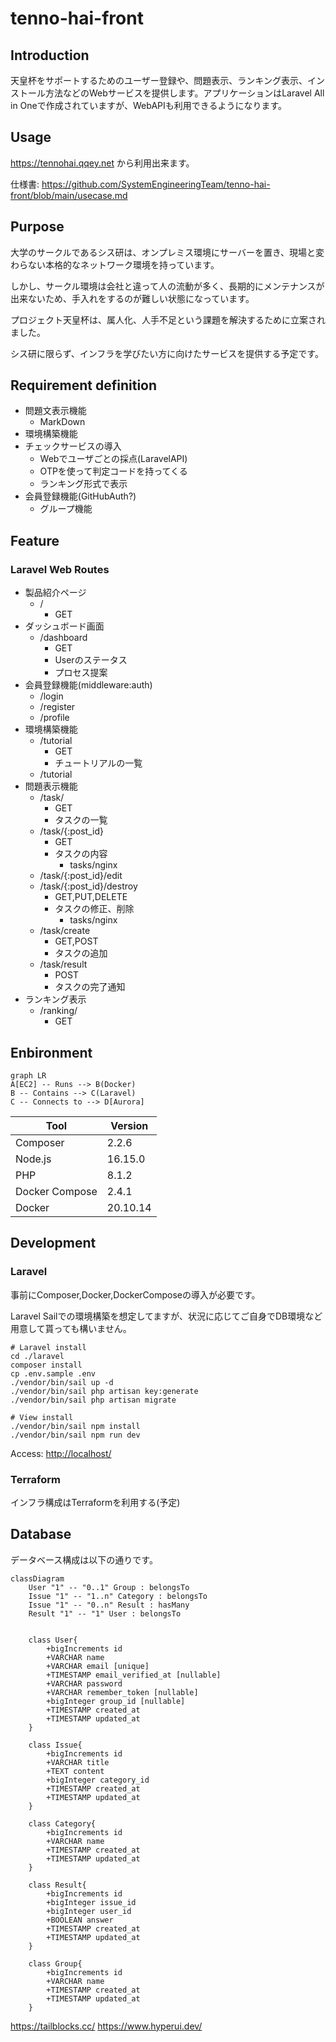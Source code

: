 # tenno-hai-front

## Introduction
<!-- 概要 -->
天皇杯をサポートするためのユーザー登録や、問題表示、ランキング表示、インストール方法などのWebサービスを提供します。アプリケーションはLaravel All in Oneで作成されていますが、WebAPIも利用できるようになります。

## Usage
<!-- 使い方 -->
<https://tennohai.qqey.net> から利用出来ます。

仕様書: https://github.com/SystemEngineeringTeam/tenno-hai-front/blob/main/usecase.md

<!-- TODO -->

## Purpose
<!-- 課題目的 -->

大学のサークルであるシス研は、オンプレミス環境にサーバーを置き、現場と変わらない本格的なネットワーク環境を持っています。

しかし、サークル環境は会社と違って人の流動が多く、長期的にメンテナンスが出来ないため、手入れをするのが難しい状態になっています。

プロジェクト天皇杯は、属人化、人手不足という課題を解決するために立案されました。

シス研に限らず、インフラを学びたい方に向けたサービスを提供する予定です。

## Requirement definition
<!-- 要件定義 -->

- 問題文表示機能
  - MarkDown
- 環境構築機能
- チェックサービスの導入
  - Webでユーザごとの採点(LaravelAPI)
  - OTPを使って判定コードを持ってくる
  - ランキング形式で表示
- 会員登録機能(GitHubAuth?)
  - グループ機能

## Feature

### Laravel Web Routes

- 製品紹介ページ
  - /
    - GET
- ダッシュボード画面
  - /dashboard
    - GET
    - Userのステータス
    - プロセス提案
- 会員登録機能(middleware:auth)
  - /login
  - /register
  - /profile
- 環境構築機能
  - /tutorial
    - GET
    - チュートリアルの一覧
  - /tutorial
- 問題表示機能
  - /task/
    - GET
    - タスクの一覧
  - /task/{:post_id}
    - GET
    - タスクの内容
      - tasks/nginx
  - /task/{:post_id}/edit
  - /task/{:post_id}/destroy
    - GET,PUT,DELETE
    - タスクの修正、削除
      - tasks/nginx
  - /task/create
    - GET,POST
    - タスクの追加
  - /task/result
    - POST
    - タスクの完了通知
- ランキング表示
  - /ranking/
    - GET

## Enbironment

```mermaid
graph LR
A[EC2] -- Runs --> B(Docker)
B -- Contains --> C(Laravel)
C -- Connects to --> D[Aurora]
```

| Tool           | Version  |
| -------------- | -------- |
| Composer       | 2.2.6    |
| Node.js        | 16.15.0  |
| PHP            | 8.1.2    |
| Docker Compose | 2.4.1    |
| Docker         | 20.10.14 |

## Development
<!-- 開発着手方法 -->
### Laravel

事前にComposer,Docker,DockerComposeの導入が必要です。

Laravel Sailでの環境構築を想定してますが、状況に応じてご自身でDB環境など用意して貰っても構いません。

```shell
# Laravel install
cd ./laravel
composer install
cp .env.sample .env
./vendor/bin/sail up -d
./vendor/bin/sail php artisan key:generate
./vendor/bin/sail php artisan migrate

# View install
./vendor/bin/sail npm install
./vendor/bin/sail npm run dev
```

Access: <http://localhost/>

### Terraform

インフラ構成はTerraformを利用する(予定)

## Database
<!-- データベース構成 -->
データベース構成は以下の通りです。

```mermaid
classDiagram
    User "1" -- "0..1" Group : belongsTo
    Issue "1" -- "1..n" Category : belongsTo
    Issue "1" -- "0..n" Result : hasMany
    Result "1" -- "1" User : belongsTo


    class User{
        +bigIncrements id
        +VARCHAR name
        +VARCHAR email [unique]
        +TIMESTAMP email_verified_at [nullable]
        +VARCHAR password
        +VARCHAR remember_token [nullable]
        +bigInteger group_id [nullable]
        +TIMESTAMP created_at
        +TIMESTAMP updated_at
    }
    
    class Issue{
        +bigIncrements id
        +VARCHAR title
        +TEXT content
        +bigInteger category_id
        +TIMESTAMP created_at
        +TIMESTAMP updated_at
    }

    class Category{
        +bigIncrements id
        +VARCHAR name
        +TIMESTAMP created_at
        +TIMESTAMP updated_at
    }

    class Result{
        +bigIncrements id
        +bigInteger issue_id
        +bigInteger user_id
        +BOOLEAN answer
        +TIMESTAMP created_at
        +TIMESTAMP updated_at
    }

    class Group{
        +bigIncrements id
        +VARCHAR name
        +TIMESTAMP created_at
        +TIMESTAMP updated_at
    }
```

<https://tailblocks.cc/>
<https://www.hyperui.dev/>
